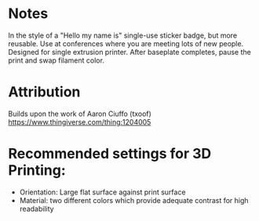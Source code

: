 # Notes
In the style of a "Hello my name is" single-use sticker badge, but more reusable. Use at conferences where you are meeting lots of new people. Designed for single extrusion printer. After baseplate completes, pause the print and swap filament color.

# Attribution
Builds upon the work of Aaron Ciuffo (txoof) https://www.thingiverse.com/thing:1204005

# Recommended settings for 3D Printing:
- Orientation: Large flat surface against print surface
- Material: two different colors which provide adequate contrast for high readability
